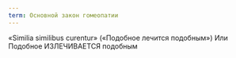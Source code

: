 ```yaml
---
term: Основной закон гомеопатии
---
```


«Similia similibus curentur»
(«Подобное лечится подобным»)
Или
Подобное ИЗЛЕЧИВАЕТСЯ подобным
